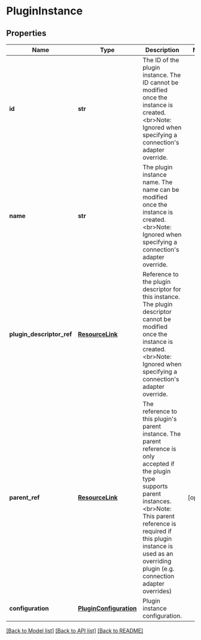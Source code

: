 # PluginInstance

## Properties
Name | Type | Description | Notes
------------ | ------------- | ------------- | -------------
**id** | **str** | The ID of the plugin instance. The ID cannot be modified once the instance is created.&lt;br&gt;Note: Ignored when specifying a connection&#39;s adapter override. | 
**name** | **str** | The plugin instance name. The name can be modified once the instance is created.&lt;br&gt;Note: Ignored when specifying a connection&#39;s adapter override. | 
**plugin_descriptor_ref** | [**ResourceLink**](ResourceLink.md) | Reference to the plugin descriptor for this instance. The plugin descriptor cannot be modified once the instance is created.&lt;br&gt;Note: Ignored when specifying a connection&#39;s adapter override. | 
**parent_ref** | [**ResourceLink**](ResourceLink.md) | The reference to this plugin&#39;s parent instance. The parent reference is only accepted if the plugin type supports parent instances.&lt;br&gt;Note: This parent reference is required if this plugin instance is used as an overriding plugin (e.g. connection adapter overrides) | [optional] 
**configuration** | [**PluginConfiguration**](PluginConfiguration.md) | Plugin instance configuration. | 

[[Back to Model list]](../README.md#documentation-for-models) [[Back to API list]](../README.md#documentation-for-api-endpoints) [[Back to README]](../README.md)


